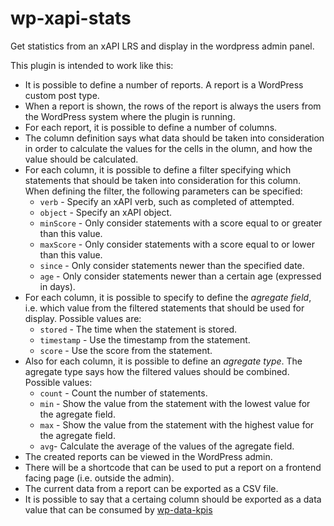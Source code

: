 # wp-xapi-stats
Get statistics from an xAPI LRS and display in the wordpress admin panel.

This plugin is intended to work like this:

* It is possible to define a number of reports. A report is a WordPress custom post type.
* When a report is shown, the rows of the report is always the users from the WordPress system where the plugin is running.
* For each report, it is possible to define a number of columns.
* The column definition says what data should be taken into consideration in order to calculate the values for the cells in the olumn, and how the value should be calculated.
* For each column, it is possible to define a filter specifying which statements that should be taken into consideration for this column. When defining the filter, the following parameters can be specified:
  * `verb` - Specify an xAPI verb, such as completed of attempted.
  * `object` - Specify an xAPI object.
  * `minScore` - Only consider statements with a score equal to or greater than this value.
  * `maxScore` - Only consider statements with a score equal to or lower than this value.
  * `since` - Only consider statements newer than the specified date.
  * `age` - Only consider statements newer than a certain age (expressed in days).
* For each column, it is possible to specify to define the _agregate field_, i.e. which value from the filtered statements that should be used for display. Possible values are:
  * `stored` - The time when the statement is stored.
  * `timestamp` - Use the timestamp from the statement.
  * `score` - Use the score from the statement.
* Also for each column, it is possible to define an _agregate type_. The agregate type says how the filtered values should be combined. Possible values:
  * `count` - Count the number of statements.
  * `min` - Show the value from the statement with the lowest value for the agregate field.
  * `max` - Show the value from the statement with the highest value for the agregate field.
  * `avg`- Calculate the average of the values of the agregate field.
* The created reports can be viewed in the WordPress admin.
* There will be a shortcode that can be used to put a report on a frontend facing page (i.e. outside the admin).
* The current data from a report can be exported as a CSV file.
* It is possible to say that a certaing column should be exported as a data value that can be consumed by [wp-data-kpis](https://github.com/tunapanda/wp-data-kpis/)

